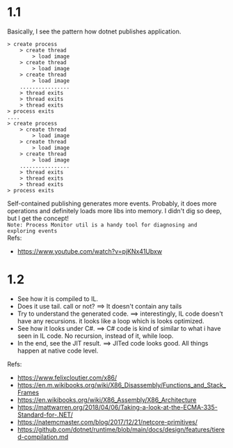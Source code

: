 # 1.1 
Basically, I see the pattern how dotnet publishes application.  
```
> create process
    > create thread
        > load image
    > create thread
        > load image
    > create thread
        > load image
    ................
    > thread exits
    > thread exits
    > thread exits
> process exits
....
> create process
    > create thread
        > load image
    > create thread
        > load image
    > create thread
        > load image
    ................
    > thread exits
    > thread exits
    > thread exits
> process exits

```

Self-contained publishing generates more events. Probably, it does more operations and definitely loads more libs into memory. 
I didn't dig so deep, but I get the concept!  
`Note: Process Monitor util is a handy tool for diagnosing and exploring events`  
Refs: 
* https://www.youtube.com/watch?v=pjKNx41Ubxw
# 1.2
- See how it is compiled to IL. 
- Does it use tail. call or not? ==> It doesn't contain any tails
- Try to understand the generated code. ==> interestingly, IL code doesn't have any recursions. it looks like a loop which is looks optimized.
- See how it looks under C#. ==> C# code is kind of similar to what i have seen in IL code. No recursion, instead of it, while loop.
- In the end, see the JIT result. ==> JITed code looks good. All things happen at native code level. 

Refs:
* https://www.felixcloutier.com/x86/
* https://en.m.wikibooks.org/wiki/X86_Disassembly/Functions_and_Stack_Frames
* https://en.wikibooks.org/wiki/X86_Assembly/X86_Architecture
* https://mattwarren.org/2018/04/06/Taking-a-look-at-the-ECMA-335-Standard-for-.NET/
* https://natemcmaster.com/blog/2017/12/21/netcore-primitives/
* https://github.com/dotnet/runtime/blob/main/docs/design/features/tiered-compilation.md

